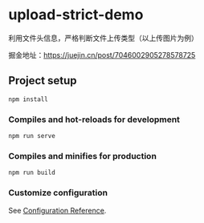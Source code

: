 # upload-strict-demo

利用文件头信息，严格判断文件上传类型（以上传图片为例）

掘金地址：https://juejin.cn/post/7046002905278578725

## Project setup

```
npm install
```

### Compiles and hot-reloads for development
```
npm run serve
```

### Compiles and minifies for production
```
npm run build
```

### Customize configuration
See [Configuration Reference](https://cli.vuejs.org/config/).
